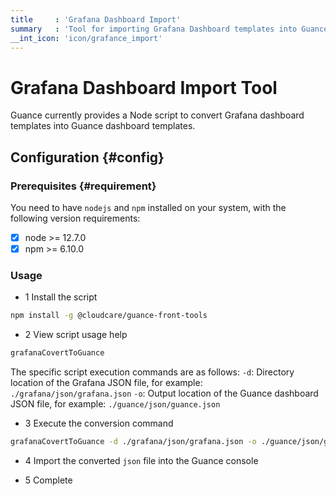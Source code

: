 ```yaml
---
title     : 'Grafana Dashboard Import'
summary   : 'Tool for importing Grafana Dashboard templates into Guance'
__int_icon: 'icon/grafance_import'
---
```


<!-- markdownlint-disable MD025 -->
# Grafana Dashboard Import Tool
<!-- markdownlint-enable -->

Guance currently provides a Node script to convert Grafana dashboard templates into Guance dashboard templates.

## Configuration {#config}

### Prerequisites {#requirement}

You need to have `nodejs` and `npm` installed on your system, with the following version requirements:

- [x]  node >= 12.7.0
- [x]  npm >= 6.10.0

### Usage

- 1 Install the script

```bash
npm install -g @cloudcare/guance-front-tools
```

- 2 View script usage help

<!-- markdownlint-disable MD014 -->
```bash
grafanaCovertToGuance
```
<!-- markdownlint-enable -->

The specific script execution commands are as follows:
`-d`: Directory location of the Grafana JSON file, for example: `./grafana/json/grafana.json`
`-o`: Output location of the Guance dashboard JSON file, for example: `./guance/json/guance.json`

- 3 Execute the conversion command

<!-- markdownlint-disable MD014 -->
```bash
grafanaCovertToGuance -d ./grafana/json/grafana.json -o ./guance/json/guance.json
```
<!-- markdownlint-enable -->
- 4 Import the converted `json` file into the Guance console

- 5 Complete